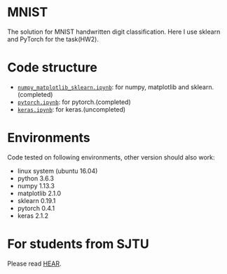 # MNIST
The solution for MNIST handwritten digit classification.
Here I use sklearn and PyTorch for the task(HW2).
# Code structure
* [`numpy_matplotlib_sklearn.ipynb`](numpy_matplotlib_sklearn.ipynb): for numpy, matplotlib and sklearn.(completed)
* [`pytorch.ipynb`](pytorch.ipynb): for pytorch.(completed)
* [`keras.ipynb`](keras.ipynb): for keras.(uncompleted)

# Environments
Code tested on following environments, other version should also work:
* linux system (ubuntu 16.04) 
* python 3.6.3
* numpy 1.13.3
* matplotlib 2.1.0
* sklearn 0.19.1
* pytorch 0.4.1
* keras 2.1.2

# For students from SJTU
Please read [HEAR](EE369.md).
